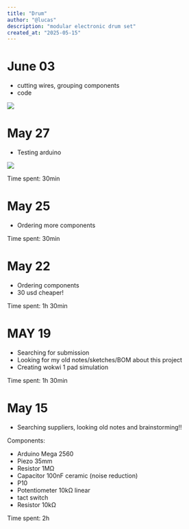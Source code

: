 ```yaml
---
title: "Drum"
author: "@lucas"
description: "modular electronic drum set"
created_at: "2025-05-15"
---
```


# June 03
- cutting wires, grouping components
- code

![](https://hc-cdn.hel1.your-objectstorage.com/s/v3/9f5e3c1a8d8e74e1cedfef806d232b217f16a9ec_img_20250603_151105401.jpg)

# May 27
- Testing arduino

![](https://hc-cdn.hel1.your-objectstorage.com/s/v3/193e0110fe779a136c3952153ad4cccbd20e7983_img_20250526_205351574_hdr.jpg)

Time spent: 30min

# May 25
- Ordering more components

Time spent: 30min

# May 22

- Ordering components
- 30 usd cheaper!

Time spent: 1h 30min

# MAY 19

- Searching for submission
- Looking for my old notes/sketches/BOM about this project
- Creating wokwi 1 pad simulation

Time spent: 1h 30min

# May 15

- Searching suppliers, looking old notes and brainstorming!!

Components:
- Arduino Mega 2560
- Piezo 35mm
- Resistor 1MΩ
- Capacitor 100nF ceramic (noise reduction)
- P10
- Potentiometer 10kΩ linear
- tact switch
- Resistor 10kΩ

Time spent: 2h
